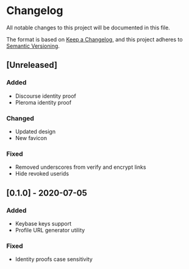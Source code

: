 # Changelog
All notable changes to this project will be documented in this file.

The format is based on [Keep a Changelog](https://keepachangelog.com/en/1.0.0/),
and this project adheres to [Semantic Versioning](https://semver.org/spec/v2.0.0.html).

## [Unreleased]
### Added
- Discourse identity proof
- Pleroma identity proof
### Changed
- Updated design
- New favicon
### Fixed
- Removed underscores from verify and encrypt links
- Hide revoked userids

## [0.1.0] - 2020-07-05
### Added
- Keybase keys support
- Profile URL generator utility
### Fixed
- Identity proofs case sensitivity
